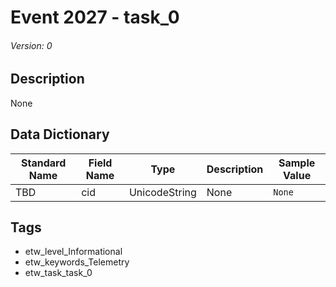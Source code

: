 # Event 2027 - task_0
###### Version: 0

## Description
None

## Data Dictionary
|Standard Name|Field Name|Type|Description|Sample Value|
|---|---|---|---|---|
|TBD|cid|UnicodeString|None|`None`|

## Tags
* etw_level_Informational
* etw_keywords_Telemetry
* etw_task_task_0
